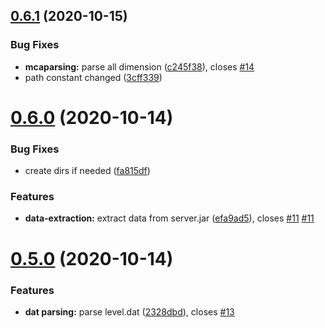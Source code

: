 ## [0.6.1](https://github.com/nwesterhausen/mcdata-to-json/compare/v0.6.0...v0.6.1) (2020-10-15)

### Bug Fixes

- **mcaparsing:** parse all dimension ([c245f38](https://github.com/nwesterhausen/mcdata-to-json/commit/c245f38069c695baba22353ef15961c2b4007369)), closes [#14](https://github.com/nwesterhausen/mcdata-to-json/issues/14)
- path constant changed ([3cff339](https://github.com/nwesterhausen/mcdata-to-json/commit/3cff33977cca8bc9864747226fe253805b094eee))

# [0.6.0](https://github.com/nwesterhausen/mcdata-to-json/compare/v0.5.0...v0.6.0) (2020-10-14)

### Bug Fixes

- create dirs if needed ([fa815df](https://github.com/nwesterhausen/mcdata-to-json/commit/fa815df4872bf2459dc9a644a8363ee594faeda3))

### Features

- **data-extraction:** extract data from server.jar ([efa9ad5](https://github.com/nwesterhausen/mcdata-to-json/commit/efa9ad5ac5e09c76a50e770ecd82dfee2e7b4d93)), closes [#11](https://github.com/nwesterhausen/mcdata-to-json/issues/11) [#11](https://github.com/nwesterhausen/mcdata-to-json/issues/11)

# [0.5.0](https://github.com/nwesterhausen/mcdata-to-json/compare/v0.4.0...v0.5.0) (2020-10-14)

### Features

- **dat parsing:** parse level.dat ([2328dbd](https://github.com/nwesterhausen/mcdata-to-json/commit/2328dbd1d134d80157a6e806227936e910e5218c)), closes [#13](https://github.com/nwesterhausen/mcdata-to-json/issues/13)
